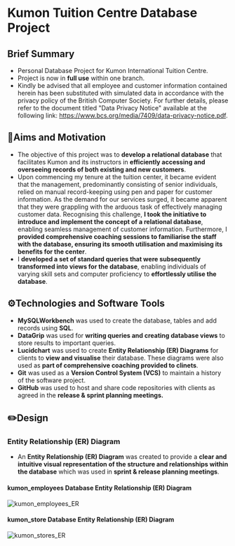 # Kumon Tuition Centre Database Project
## Brief Summary
- Personal Database Project for Kumon International Tuition Centre.
- Project is now in **full use** within one branch.
- Kindly be advised that all employee and customer information contained herein has been substituted with simulated data in accordance with the privacy policy of the British Computer Society. For further details, please refer to the document titled "Data Privacy Notice" available at the following link: https://www.bcs.org/media/7409/data-privacy-notice.pdf.
## 🎯Aims and Motivation
- The objective of this project was to **develop a relational database** that facilitates Kumon and its instructors in **efficiently accessing and overseeing records of both existing and new customers**.
- Upon commencing my tenure at the tuition center, it became evident that the management, predominantly consisting of senior individuals, relied on manual record-keeping using pen and paper for customer information. As the demand for our services surged, it became apparent that they were grappling with the arduous task of effectively managing customer data. Recognising this challenge, **I took the initiative to introduce and implement the concept of a relational database**, enabling seamless management of customer information. Furthermore, I **provided comprehensive coaching sessions to familiarise the staff with the database, ensuring its smooth utilisation and maximising its benefits for the center**.
- I **developed a set of standard queries that were subsequently transformed into views for the database**, enabling individuals of varying skill sets and computer proficiency to **effortlessly utilise the database**.
## ⚙️Technologies and Software Tools
- **MySQLWorkbench** was used to create the database, tables and add records using **SQL**.
- **DataGrip** was used for **writing queries and creating database views** to store results to important queries.
- **Lucidchart** was used to create **Entity Relationship (ER) Diagrams** for clients to **view and visualise** their database. These diagrams were also used as **part of comprehensive coaching provided to clinets**.
- **Git** was used as a **Version Control System (VCS)** to maintain a history of the software project.
- **GitHub** was used to host and share code repositories with clients as agreed in the **release & sprint planning meetings.**
## ✏️Design
### Entity Relationship (ER) Diagram
- An **Entity Relationship (ER) Diagram** was created to provide a **clear and intuitive visual representation of the structure and relationships within the database** which was used in **sprint & release planning meetings**.
#### kumon_employees Database Entity Relationship (ER) Diagram
![kumon_employees_ER](https://github.com/Saad1929/Kumon-Database-Project/assets/108022733/912e2057-c507-4441-913d-3f9a0d4d26d1)
#### kumon_store Database Entity Relationship (ER) Diagram
![kumon_stores_ER](https://github.com/Saad1929/Kumon-Database-Project/assets/108022733/0459ecb1-bec5-4149-a177-8491797c4b74)


